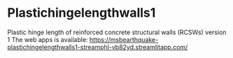 # Plastichingelengthwalls1
Plastic hinge length of reinforced concrete structural walls (RCSWs) version 1
The web apps is available:
https://msbearthquake-plastichingelengthwalls1-streamphl-vb82yd.streamlitapp.com/
